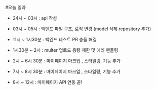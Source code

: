#오늘 일과

- 24시 ~ 03시 : api 작성

- 03시 ~ 05시 : 백엔드 파일 구조, 로직 변경 (model 삭제 repository 추가)

- 11시  ~ 1시30분 : 백엔드 테스트 PR 충돌 해결

- 1시30분 ~ 2시 : multer 업로드 용량 제한 및 에러 핸들링

- 2시 ~ 6시 30분 : 마이페이지 마크업 , 스타일링, 기능 추가

- 7시 ~ 8시 30분 : 마이페이지 마크업 , 스타일링, 기능 추가

- 8시 ~ 12시 : 마이페이지 API 연동 끝!



